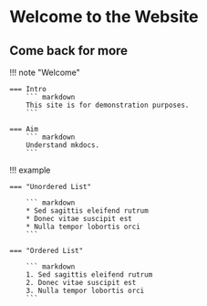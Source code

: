 # Welcome to the Website
## Come back for more

!!! note "Welcome"
  
    === Intro
        ``` markdown
        This site is for demonstration purposes.
        ```

    === Aim
        ``` markdown
        Understand mkdocs.
        ```


  !!! example

    === "Unordered List"

        ``` markdown
        * Sed sagittis eleifend rutrum
        * Donec vitae suscipit est
        * Nulla tempor lobortis orci
        ```

    === "Ordered List"

        ``` markdown
        1. Sed sagittis eleifend rutrum
        2. Donec vitae suscipit est
        3. Nulla tempor lobortis orci
        ```
